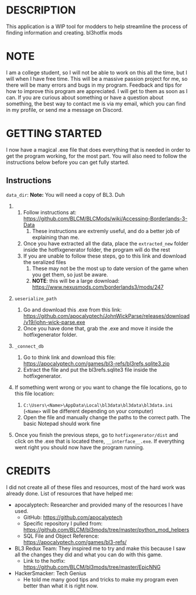 # DESCRIPTION

This application is a WIP tool for modders to help streamline the process of finding information and creating. bl3hotfix mods

# NOTE

I am a college student, so I will not be able to work on this all the time, but I will when I have free time.
This will be a massive passion project for me, so there will be many errors and bugs in my program.
Feedback and tips for how to improve this program are appreciated. I will get to them as soon as I can.
If you are curious about something or have a question about something, the best way to contact me is via my email, which you can find in my profile, or send me a message on Discord.

# GETTING STARTED

I now have a magical .exe file that does everything that is needed in order to get the program working, for the most part. You will also need to follow the instructions below before you can get fully started.

## Instructions

`data_dir`: **Note:** You will need a copy of BL3. Duh

1. 1. Follow instructions at: https://github.com/BLCM/BLCMods/wiki/Accessing-Borderlands-3-Data
      1. These instructions are extremly useful, and do a better job of explaining than me.
   2. Once you have extracted all the data, place the `extracted_new` folder inside the hotfixgenerator folder, the program will do the rest
   3. If you are unable to follow these steps, go to this link and download the seralized files
      1. These may not be the most up to date version of the game when you get them, so just be aware.
      2. **NOTE**: this will be a large download: https://www.nexusmods.com/borderlands3/mods/247
2. `ueserialize_path`

   1. Go and download this .exe from this link: https://github.com/apocalyptech/JohnWickParse/releases/download/v19/john-wick-parse.exe
   2. Once you have done that, grab the .exe and move it inside the hotfixgenerator folder.
3. `_connect_db`

   1. Go to think link and download this file: https://apocalyptech.com/games/bl3-refs/bl3refs.sqlite3.zip
   2. Extract the file and put the bl3refs.sqlite3 file inside the hotfixgenerator.
4. If something went wrong or you want to change the file locations, go to this file location:

   1. `C:\Users\<Name>\AppData\Local\bl3data\bl3data\bl3data.ini` (`<Name>` will be different depending on your computer)
   2. Open the file and manually change the paths to the correct path. The basic Notepad should work fine
5. Once you finish the previous steps, go to `hotfixgenerator/dist` and click on the .exe that is located there, `__interface__.exe`. If everything went right you should now have the program running.

# CREDITS

I did not create all of these files and resources, most of the hard work was already done.
List of resources that have helped me:

- apocalyptech: Researcher and provided many of the resources I have used.
  - GitHub: https://github.com/apocalyptech
  - Specific repository I pulled from: https://github.com/BLCM/bl3mods/tree/master/python_mod_helpers
  - SQL File and Object Reference: https://apocalyptech.com/games/bl3-refs/
- BL3 Redux Team: They inspired me to try and make this because I saw all the changes they did and what you can do with this game.
  - Link to the hotfix: https://github.com/BLCM/bl3mods/tree/master/EpicNNG
- HackerSmacker: Tech Genius
  - He told me many good tips and tricks to make my program even better than what it is right now.
